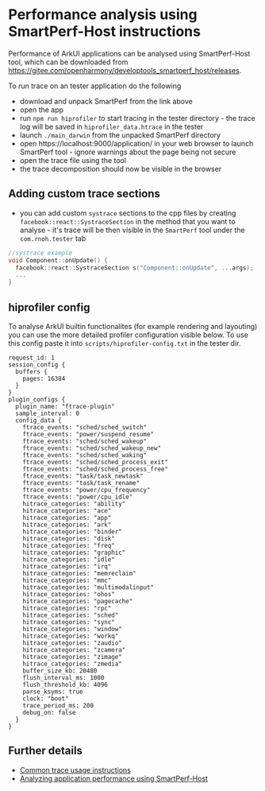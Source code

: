 # Performance analysis using SmartPerf-Host instructions

Performance of ArkUI applications can be analysed using SmartPerf-Host tool, which can be downloaded from https://gitee.com/openharmony/developtools_smartperf_host/releases. 

To run trace on an tester application do the following
- download and unpack SmartPerf from the link above
- open the app
- run `npm run hiprofiler` to start tracing in the tester directory - the trace log will be saved in `hiprofiler_data.htrace` in the tester
- launch `./main_darwin` from the unpacked SmartPerf directory
- open https://localhost:9000/application/ in your web browser to launch SmartPerf tool - ignore warnings about the page being not secure
- open the trace file using the tool
- the trace decomposition should now be visible in the browser

## Adding custom trace sections
- you can add custom `systrace` sections to the cpp files by creating `facebook::react::SystraceSection` in the method that you want to analyse - it's trace will be then visible in the `SmartPerf` tool under the `com.rnoh.tester` tab
```cpp
//systrace example
void Component::onUpdate() {
  facebook::react::SystraceSection s("Component::onUpdate", ...args);
  ...
}
``` 

## hiprofiler config
To analyse ArkUI builtin functionalites (for example rendering and layouting) you can use the more detailed profiler configuration visible below. To use this config paste it into `scripts/hiprofiler-config.txt` in the tester dir.

```
request_id: 1
session_config {
  buffers {
    pages: 16384
  }
}
plugin_configs {
  plugin_name: "ftrace-plugin"
  sample_interval: 0
  config_data {
    ftrace_events: "sched/sched_switch"
    ftrace_events: "power/suspend_resume"
    ftrace_events: "sched/sched_wakeup"
    ftrace_events: "sched/sched_wakeup_new"
    ftrace_events: "sched/sched_waking"
    ftrace_events: "sched/sched_process_exit"
    ftrace_events: "sched/sched_process_free"
    ftrace_events: "task/task_newtask"
    ftrace_events: "task/task_rename"
    ftrace_events: "power/cpu_frequency"
    ftrace_events: "power/cpu_idle"
    hitrace_categories: "ability"
    hitrace_categories: "ace"
    hitrace_categories: "app"
    hitrace_categories: "ark"
    hitrace_categories: "binder"
    hitrace_categories: "disk"
    hitrace_categories: "freq"
    hitrace_categories: "graphic"
    hitrace_categories: "idle"
    hitrace_categories: "irq"
    hitrace_categories: "memreclaim"
    hitrace_categories: "mmc"
    hitrace_categories: "multimodalinput"
    hitrace_categories: "ohos"
    hitrace_categories: "pagecache"
    hitrace_categories: "rpc"
    hitrace_categories: "sched"
    hitrace_categories: "sync"
    hitrace_categories: "window"
    hitrace_categories: "workq"
    hitrace_categories: "zaudio"
    hitrace_categories: "zcamera"
    hitrace_categories: "zimage"
    hitrace_categories: "zmedia"
    buffer_size_kb: 20480
    flush_interval_ms: 1000
    flush_threshold_kb: 4096
    parse_ksyms: true
    clock: "boot"
    trace_period_ms: 200
    debug_on: false
  }
}
```

## Further details
- [Common trace usage instructions](https://docs.openharmony.cn/pages/v4.0/zh-cn/application-dev/performance/common-trace-using-instructions.md)
- [Analyzing application performance using SmartPerf-Host](https://docs.openharmony.cn/pages/v4.0/zh-cn/application-dev/performance/performance-optimization-using-smartperf-host.md)